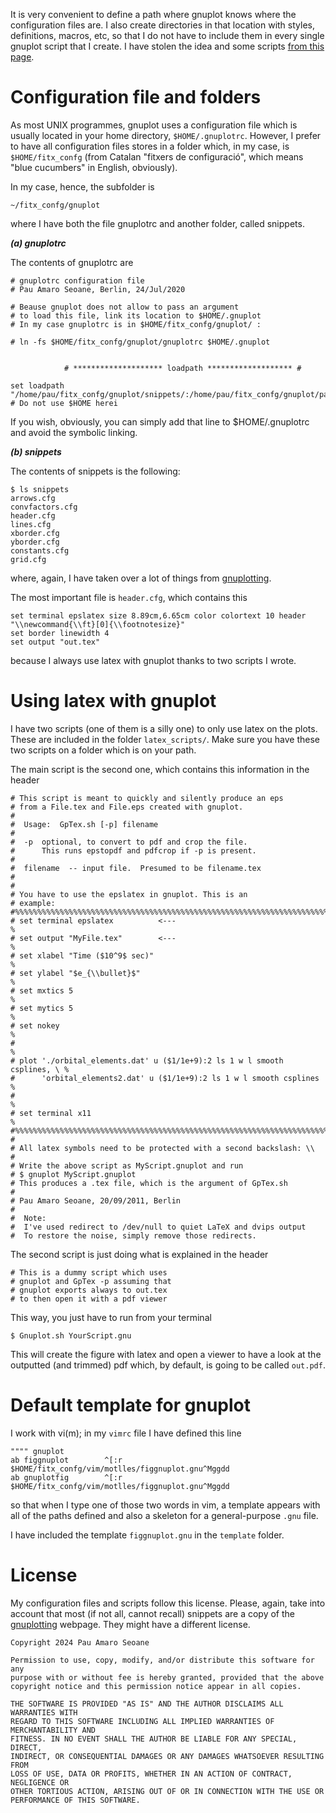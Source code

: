 
It is very convenient to define a path where gnuplot knows where the
configuration files are. I also create directories in that location with
styles, definitions, macros, etc, so that I do not have to include them in
every single gnuplot script that I create. I have stolen the idea and some
scripts <a href="http://www.gnuplotting.org/">from this page</a>.

Configuration file and folders
==============================

As most UNIX programmes, gnuplot uses a configuration file which is usually
located in your home directory, `$HOME/.gnuplotrc`. However, I prefer to have
all configuration files stores in a folder which, in my case, is
`$HOME/fitx_confg` (from Catalan "fitxers de configuració", which means "blue
cucumbers" in English, obviously).

In my case, hence, the subfolder is

```~/fitx_confg/gnuplot```

where I have both the file gnuplotrc and another folder, called snippets. 

***(a) gnuplotrc***

The contents of gnuplotrc are

```
# gnuplotrc configuration file
# Pau Amaro Seoane, Berlin, 24/Jul/2020

# Beause gnuplot does not allow to pass an argument
# to load this file, link its location to $HOME/.gnuplot
# In my case gnuplotrc is in $HOME/fitx_confg/gnuplot/ :

# ln -fs $HOME/fitx_confg/gnuplot/gnuplotrc $HOME/.gnuplot


            # ******************** loadpath ******************* #

set loadpath "/home/pau/fitx_confg/gnuplot/snippets/:/home/pau/fitx_confg/gnuplot/palettes/" # Do not use $HOME herei
```

If you wish, obviously, you can simply add that line to $HOME/.gnuplotrc and avoid the symbolic linking.

***(b) snippets***

The contents of snippets is the following:

```
$ ls snippets 
arrows.cfg       
convfactors.cfg  
header.cfg       
lines.cfg        
xborder.cfg      
yborder.cfg
constants.cfg    
grid.cfg
```

where, again, I have taken over a lot of things from <a href="http://www.gnuplotting.org/">gnuplotting</a>.

The most important file is `header.cfg`, which contains this

```
set terminal epslatex size 8.89cm,6.65cm color colortext 10 header "\\newcommand{\\ft}[0]{\\footnotesize}"
set border linewidth 4
set output "out.tex"
```

because I always use latex with gnuplot thanks to two scripts I wrote.

Using latex with gnuplot
=========================

I have two scripts (one of them is a silly one) to only use latex on the plots. These are included in the folder
`latex_scripts/`.  Make sure you have these two scripts on a folder which is on your path. 

The main script is the second one, which contains this information in the header

```
# This script is meant to quickly and silently produce an eps
# from a File.tex and File.eps created with gnuplot. 
#
#  Usage:  GpTex.sh [-p] filename
#
#  -p  optional, to convert to pdf and crop the file.  
#      This runs epstopdf and pdfcrop if -p is present.
#
#  filename  -- input file.  Presumed to be filename.tex
#
#
# You have to use the epslatex in gnuplot. This is an
# example:
#%%%%%%%%%%%%%%%%%%%%%%%%%%%%%%%%%%%%%%%%%%%%%%%%%%%%%%%%%%%%%%%%%%%%%%%%%%
# set terminal epslatex          <---                                     %
# set output "MyFile.tex"        <---                                     %
# set xlabel "Time ($10^9$ sec)"                                          %
# set ylabel "$e_{\\bullet}$"                                             %
# set mxtics 5                                                            %
# set mytics 5                                                            %
# set nokey                                                               %
#                                                                         %
# plot './orbital_elements.dat' u ($1/1e+9):2 ls 1 w l smooth csplines, \ %
#      'orbital_elements2.dat' u ($1/1e+9):2 ls 1 w l smooth csplines     %
#                                                                         %
# set terminal x11                                                        %
#%%%%%%%%%%%%%%%%%%%%%%%%%%%%%%%%%%%%%%%%%%%%%%%%%%%%%%%%%%%%%%%%%%%%%%%%%%
#
# All latex symbols need to be protected with a second backslash: \\
#
# Write the above script as MyScript.gnuplot and run
# $ gnuplot MyScript.gnuplot
# This produces a .tex file, which is the argument of GpTex.sh
# 
# Pau Amaro Seoane, 20/09/2011, Berlin 
#
#  Note:
#  I've used redirect to /dev/null to quiet LaTeX and dvips output
#  To restore the noise, simply remove those redirects.
```

The second script is just doing what is explained in the header

```
# This is a dummy script which uses
# gnuplot and GpTex -p assuming that
# gnuplot exports always to out.tex
# to then open it with a pdf viewer
```

This way, you just have to run from your terminal

```
$ Gnuplot.sh YourScript.gnu
```

This will create the figure with latex and open a viewer to have a look at the
outputted (and trimmed) pdf which, by default, is going to be called `out.pdf`.

Default template for gnuplot
=============================

I work with vi(m); in my `vimrc` file I have defined this line

```
"""" gnuplot
ab figgnuplot        ^[:r $HOME/fitx_confg/vim/motlles/figgnuplot.gnu^Mggdd
ab gnuplotfig        ^[:r $HOME/fitx_confg/vim/motlles/figgnuplot.gnu^Mggdd
```

so that when I type one of those two words in vim, a template appears with all
of the paths defined and also a skeleton for a general-purpose `.gnu` file. 

I have included the template `figgnuplot.gnu` in the `template` folder.

License
=======

My configuration files and scripts follow this license. Please, again, take
into account that most (if not all, cannot recall) snippets are a copy of the
<a href="http://www.gnuplotting.org/">gnuplotting</a> webpage. They might have
a different license.

```
Copyright 2024 Pau Amaro Seoane

Permission to use, copy, modify, and/or distribute this software for any
purpose with or without fee is hereby granted, provided that the above
copyright notice and this permission notice appear in all copies.

THE SOFTWARE IS PROVIDED "AS IS" AND THE AUTHOR DISCLAIMS ALL WARRANTIES WITH
REGARD TO THIS SOFTWARE INCLUDING ALL IMPLIED WARRANTIES OF MERCHANTABILITY AND
FITNESS. IN NO EVENT SHALL THE AUTHOR BE LIABLE FOR ANY SPECIAL, DIRECT,
INDIRECT, OR CONSEQUENTIAL DAMAGES OR ANY DAMAGES WHATSOEVER RESULTING FROM
LOSS OF USE, DATA OR PROFITS, WHETHER IN AN ACTION OF CONTRACT, NEGLIGENCE OR
OTHER TORTIOUS ACTION, ARISING OUT OF OR IN CONNECTION WITH THE USE OR
PERFORMANCE OF THIS SOFTWARE.
```
